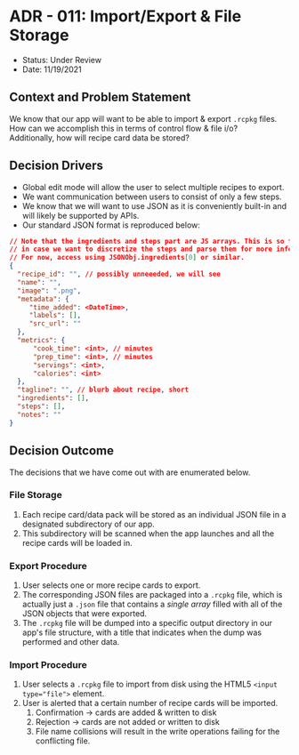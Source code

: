 # ADR - 011: Import/Export & File Storage

* Status: Under Review
* Date: 11/19/2021

## Context and Problem Statement

We know that our app will want to be able to import & export `.rcpkg` files. How can we accomplish this in terms of control flow & file i/o?  
Additionally, how will recipe card data be stored?

## Decision Drivers 

* Global edit mode will allow the user to select multiple recipes to export.
* We want communication between users to consist of only a few steps.
* We know that we will want to use JSON as it is conveniently built-in and will likely be supported by APIs.
* Our standard JSON format is reproduced below:

```JSON
// Note that the ingredients and steps part are JS arrays. This is so that we can future-proof our data structures
// in case we want to discretize the steps and parse them for more information in the future. 
// For now, access using JSONObj.ingredients[0] or similar.
{
  "recipe_id": "", // possibly unneeeded, we will see
  "name": "",
  "image": ".png",
  "metadata": {
     "time_added": <DateTime>,
     "labels": [],
     "src_url": ""
  },
  "metrics": {
      "cook_time": <int>, // minutes
      "prep_time": <int>, // minutes
      "servings": <int>,
      "calories": <int>
  },
  "tagline": "", // blurb about recipe, short
  "ingredients": [],
  "steps": [],
  "notes": ""
}
```
## Decision Outcome
The decisions that we have come out with are enumerated below.

### File Storage
1. Each recipe card/data pack will be stored as an individual JSON file in a designated subdirectory of our app.
2. This subdirectory will be scanned when the app launches and all the recipe cards will be loaded in.

### Export Procedure
1. User selects one or more recipe cards to export.
2. The corresponding JSON files are packaged into a `.rcpkg` file, which is actually just a `.json` file that contains a *single array* filled with all of the JSON objects that were exported.
3. The `.rcpkg` file will be dumped into a specific output directory in our app's file structure, with a title that indicates when the dump was performed and other data.

### Import Procedure
1. User selects a `.rcpkg` file to import from disk using the HTML5 `<input type="file">` element.
2. User is alerted that a certain number of recipe cards will be imported. 
   1. Confirmation -> cards are added & written to disk
   2. Rejection -> cards are not added or written to disk
   3. File name collisions will result in the write operations failing for the conflicting file.
